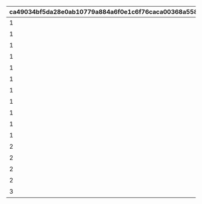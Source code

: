 |ca49034bf5da28e0ab10779a884a6f0e1c6f76caca00368a5583fa0ab1789c57|cd6c948d07b47524a6a750bd5364ccb9e5e0bfbd814ec6a526f91c6dd4cd317e|4175cd5989ac768852fc1f3b9b2ea0340e9bcc958076345e327f1a30440cc112|5e53f2a94a20d9fadf91b20cacfe94c0d3aaa3d603863b46ea6b4ce4d778d519|9953d580a7308652ba4659980d779956b327cddbfa536f3eaf3f4e4f918f1d59|e190f89836e1c9f7c8317a49c5f720c9e49ffeaf1eb52e78380641489af1b184|71930ddfa55684c6453e71aea28d70f22f019e0a9b718a8c45472bca3c1b0c21|5b26f7c5cbebed2f8c9da19db71da4db24a5a9f314c08debd258ab961ad60bfb|912cbb772f7cf9b86b0a2e0dd5b9344345b9625a47a9b0ecf3b52a459f170c45|c4b65602f4a1181db5b253b9bf544669cea8c026adaaf916dbbf9ee5f9f74842|f6267d78869c3b9d3f6210562cc80936649328bd7fb82168f4ca5c61d7fabe7e|044f32eb7fcc4366a8a8287a201ac2cf5859d607cfa08f031f8b66862866caa0|
| --- | --- | --- | --- | --- | --- | --- | --- | --- | --- | --- | --- |
|1|1|91002|105801|グランハニーコースター1|20|105901|10146|8|2024/05/31 12:00:00|106001|5146061|
|1|1|91002|100901|グランハニーコースター2|20|0|10146|8|2024/06/01 12:00:00|0|5146062|
|1|1|91002|106601|グランハニーコースター3|20|0|10146|8|2024/06/03 12:00:00|0|5146063|
|1|2|91002|105801|ぷかぷかフラワー観覧車1|20|131501|10146|8|2024/06/01 12:00:00|0|5146064|
|1|2|91002|130901|ぷかぷかフラワー観覧車2|20|131001|10146|8|2024/06/03 12:00:00|0|5146065|
|1|2|91002|104001|ぷかぷかフラワー観覧車3|20|0|10146|8|2024/06/02 12:00:00|0|5146066|
|1|3|91002|106501|ベリーシュガリーコーヒーカップ1|20|106601|10146|8|2024/05/31 12:00:00|0|5146067|
|1|3|91002|105801|ベリーシュガリーコーヒーカップ2|20|106001|10146|8|2024/06/02 12:00:00|0|5146068|
|1|3|91002|131301|ベリーシュガリーコーヒーカップ3|20|131401|10146|8|2024/06/01 12:00:00|0|5146069|
|1|4|91002|102101|ダイブ・トゥ・ザ・３Dワールド1|20|0|10146|8|2024/06/02 12:00:00|0|5146070|
|1|4|91002|130901|ダイブ・トゥ・ザ・３Dワールド2|20|0|10146|8|2024/05/31 12:00:00|0|5146071|
|2|0|91002|0|キャスト紹介：バロメッツ|20|0|10146|8|2024/05/31 12:00:00|0|5146072|
|2|0|91002|0|キャスト紹介：チュウジ＆チュウザ|20|0|10146|8|2024/05/31 12:00:00|0|5146073|
|2|0|91002|0|キャスト紹介：トイキング|20|0|10146|8|2024/05/31 12:00:00|0|5146074|
|2|0|91002|0|キャスト紹介：招き猫|20|0|10146|8|2024/05/31 12:00:00|0|5146075|
|3|0|11001313|0|魔物のパレード|1|0|10146|15|2024/05/31 12:00:00|0|5146901|